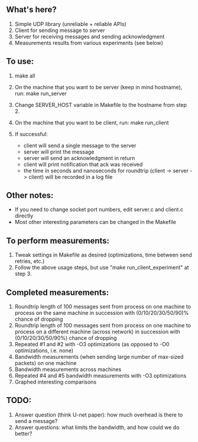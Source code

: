 

## What's here?
1. Simple UDP library (unreliable + reliable APIs)
2. Client for sending message to server
3. Server for receiving messages and sending acknowledgment
4. Measurements results from various experiments (see below)

## To use:

1. make all

2. On the machine that you want to be server (keep in mind hostname), run:
   make run_server

3. Change SERVER_HOST variable in Makefile to the hostname from step 2.

3. On the machine that you want to be client, run:
   make run_client 

4. If successful:
   - client will send a single message to the server
   - server will print the message
   - server will send an acknowledgment in return
   - client will print notification that ack was received
   - the time in seconds and nanoseconds for roundtrip (client -> server -> client) will be recorded in a log file

## Other notes:
- If you need to change socket port numbers, edit server.c and client.c directly
- Most other interesting parameters can be changed in the Makefile

## To perform measurements:
1. Tweak settings in Makefile as desired (optimizations, time between send retries, etc.)
2. Follow the above usage steps, but use "make run_client_experiment" at step 3.

## Completed measurements:
1. Roundtrip length of 100 messages sent from process on one machine to process on the same machine in succession with (0/10/20/30/50/90)% chance of dropping
2. Roundtrip length of 100 messages sent from process on one machine to process on a different machine (across network) in succession with (0/10/20/30/50/90%) chance of dropping
3. Repeated #1 and #2 with -O3 optimizations (as opposed to -O0 optimizations, i.e. none)
4. Bandwidth measurements (when sending large number of max-sized packets) on one machine
5. Bandwidth measurements across machines
6. Repeated #4 and #5 bandwidth measurements with -O3 optimizations
7. Graphed interesting comparisons

## TODO:
1. Answer question (think U-net paper): how much overhead is there to send a message?
2. Answer questions: what limits the bandwidth, and how could we do better?
